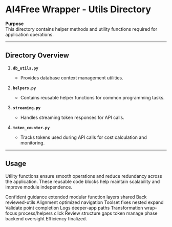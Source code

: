 # AI4Free Wrapper - Utils Directory

**Purpose**  
This directory contains helper methods and utility functions required for application operations.

---

## Directory Overview

1. **`db_utils.py`**  
   - Provides database context management utilities.

2. **`helpers.py`**  
   - Contains reusable helper functions for common programming tasks.

3. **`streaming.py`**  
   - Handles streaming token responses for API calls.

4. **`token_counter.py`**  
   - Tracks tokens used during API calls for cost calculation and monitoring.

---

## Usage  
Utility functions ensure smooth operations and reduce redundancy across the application. These reusable code blocks help maintain scalability and improve module independence.

Confident guidance extended modular function layers shared Back reviewed-utils Alignment optimized navigation Toolset fixes nested expand Validate point completion Logs deeper-app paths Transformation wrap-focus process/helpers click Review structure gaps token manage phase backend oversight Efficiency finalized.

